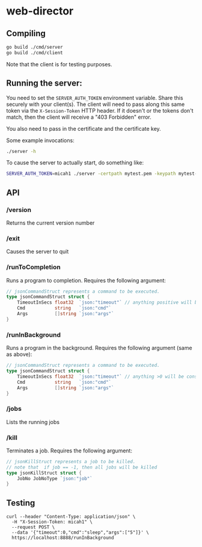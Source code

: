 # web-director

## Compiling

```bash
go build ./cmd/server
go build ./cmd/client
```

Note that the client is for testing purposes.

## Running the server:

You need to set the `SERVER_AUTH_TOKEN` environment variable.  Share this securely with your client(s).  The client will need to pass along this same token via the `X-Session-Token` HTTP header.  If it doesn't or the tokens don't match, then the client will receive a "403 Forbidden" error.

You also need to pass in the certificate and the certificate key.  

Some example invocations:
```bash
./server -h
```
To cause the server to actually start, do something like:
```bash
SERVER_AUTH_TOKEN=micah1 ./server -certpath mytest.pem -keypath mytest-key.pem
```


## API

### /version

Returns the current version number

### /exit

Causes the server to quit

### /runToCompletion

Runs a program to completion.  Requires the following argument:

```go
// jsonCommandStruct represents a command to be executed.
type jsonCommandStruct struct {
	TimeoutInSecs float32  `json:"timeout"` // anything positive will be considered a timeout
	Cmd           string   `json:"cmd"`
	Args          []string `json:"args"`
}
```


### /runInBackground

Runs a program in the background.  Requires the following argument (same as above):

```go
// jsonCommandStruct represents a command to be executed.
type jsonCommandStruct struct {
	TimeoutInSecs float32  `json:"timeout"` // anything >0 will be considered a timeout
	Cmd           string   `json:"cmd"`
	Args          []string `json:"args"`
}
```

### /jobs

Lists the running jobs

### /kill

Terminates a job.  Requires the following argument:

```go
// jsonKillStruct represents a job to be killed.
// note that  if job == -1, then all jobs will be killed
type jsonKillStruct struct {
	JobNo JobNoType `json:"job"`
}
```


## Testing

```
curl --header "Content-Type: application/json" \
  -H "X-Session-Token: micah1" \
  --request POST \
  --data '{"timeout":0,"cmd":"sleep","args":["5"]}' \
  https://localhost:8888/runInBackground
```